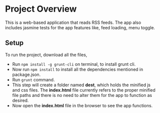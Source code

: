 # Project Overview

This is a web-based application that reads RSS feeds. The app also includes jasmine tests for the app features like, feed loading, menu toggle.

## Setup

To run the project, download all the files,
* Run `npm install -g grunt-cli` on terminal, to install grunt cli.
* Now run `npm install` to install all the dependencies mentioned in package.json.
* Run `grunt` command.
* This step will create a folder named **dest**, which holds the minified js and css files. The **index.html** file currently refers to the proper minified file paths and there is no need to alter them for the app to function as desired.
* Now open the **index.html** file in the browser to see the app functions.

